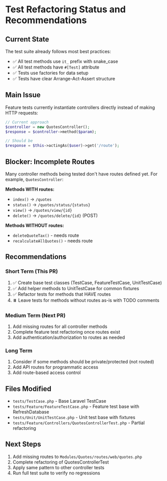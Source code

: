 # Test Refactoring Status and Recommendations

## Current State

The test suite already follows most best practices:
- ✅ All test methods use `it_` prefix with snake_case
- ✅ All test methods have `#[Test]` attribute  
- ✅ Tests use factories for data setup
- ✅ Tests have clear Arrange-Act-Assert structure

## Main Issue

Feature tests currently instantiate controllers directly instead of making HTTP requests:

```php
// Current approach
$controller = new QuotesController();
$response = $controller->method($param);

// Should be
$response = $this->actingAs($user)->get('/route');
```

## Blocker: Incomplete Routes

Many controller methods being tested don't have routes defined yet. For example, `QuotesController`:

**Methods WITH routes:**
- `index()` → `/quotes`
- `status()` → `/quotes/status/{status}`
- `view()` → `/quotes/view/{id}`
- `delete()` → `/quotes/delete/{id}` (POST)

**Methods WITHOUT routes:**
- `deleteQuoteTax()` - needs route
- `recalculateAllQuotes()` - needs route

## Recommendations

### Short Term (This PR)
1. ✅ Create base test classes (TestCase, FeatureTestCase, UnitTestCase)
2. ✅ Add helper methods to UnitTestCase for common fixtures
3. ✅ Refactor tests for methods that HAVE routes
4. ⏸️  Leave tests for methods without routes as-is with TODO comments

### Medium Term (Next PR)
1. Add missing routes for all controller methods
2. Complete feature test refactoring once routes exist
3. Add authentication/authorization to routes as needed

### Long Term
1. Consider if some methods should be private/protected (not routed)
2. Add API routes for programmatic access
3. Add route-based access control

## Files Modified

- `tests/TestCase.php` - Base Laravel TestCase
- `tests/Feature/FeatureTestCase.php` - Feature test base with RefreshDatabase
- `tests/Unit/UnitTestCase.php` - Unit test base with fixtures
- `tests/Feature/Controllers/QuotesControllerTest.php` - Partial refactoring

## Next Steps

1. Add missing routes to `Modules/Quotes/routes/web/quotes.php`
2. Complete refactoring of QuotesControllerTest
3. Apply same pattern to other controller tests
4. Run full test suite to verify no regressions
